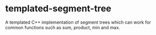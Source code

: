 # templated-segment-tree
A templated C++ implementation of segment trees which can work for common functions such as sum, product, min and max.
